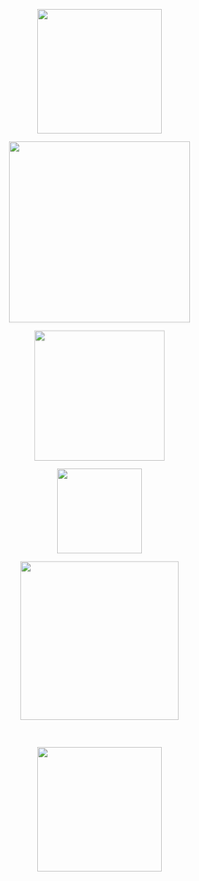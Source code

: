  <p align="center">
    <img width="220" src="https://i.imgur.com/4YgQCBZ.png" alt="">
</p>
<p align="center">
    <img width="320" src="https://i.imgur.com/bSbY732.png" alt="">
</p>
  <p align="center">
    <img width="230" src="https://i.imgur.com/S91miqX.png" alt="">
</p>
 <p align="center">
    <img width="150" src="https://i.imgur.com/U1Rldus.png" alt="">
</p>
  <p align="center">
    <img width="280" src="https://i.imgur.com/afHo06m.png" alt="">
</p>
ㅤ
ㅤ
 <p align="center">
    <img width="220" src="https://qph.cf2.quoracdn.net/main-qimg-dd70ba1d2779e549ee3473844ab6ffab" alt="">
</p>
